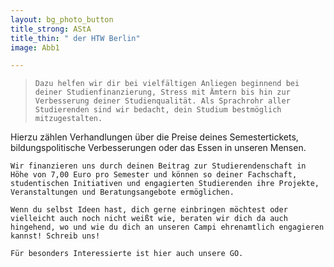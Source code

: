 ```yaml
---
layout: bg_photo_button
title_strong: AStA
title_thin: " der HTW Berlin"
image: Abb1

---
```

>     Dazu helfen wir dir bei vielfältigen Anliegen beginnend bei deiner Studienfinanzierung, Stress mit Ämtern bis hin zur Verbesserung deiner Studienqualität. Als Sprachrohr aller Studierenden sind wir bedacht, dein Studium bestmöglich mitzugestalten.
Hierzu zählen Verhandlungen über die Preise deines Semestertickets, bildungspolitische Verbesserungen oder das Essen in unseren Mensen.

    Wir finanzieren uns durch deinen Beitrag zur Studierendenschaft in Höhe von 7,00 Euro pro Semester und können so deiner Fachschaft, studentischen Initiativen und engagierten Studierenden ihre Projekte, Veranstaltungen und Beratungsangebote ermöglichen.

    Wenn du selbst Ideen hast, dich gerne einbringen möchtest oder vielleicht auch noch nicht weißt wie, beraten wir dich da auch hingehend, wo und wie du dich an unseren Campi ehrenamtlich engagieren kannst! Schreib uns!

    Für besonders Interessierte ist hier auch unsere GO.